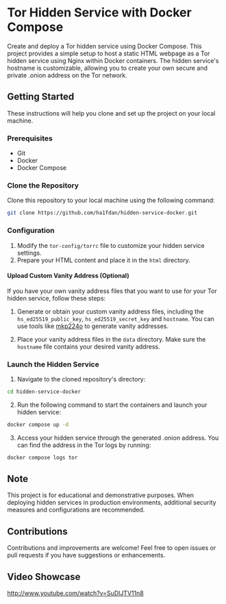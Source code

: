 # Tor Hidden Service with Docker Compose

Create and deploy a Tor hidden service using Docker Compose. This project provides a simple setup to host a static HTML webpage as a Tor hidden service using Nginx within Docker containers. The hidden service's hostname is customizable, allowing you to create your own secure and private .onion address on the Tor network.

## Getting Started

These instructions will help you clone and set up the project on your local machine.

### Prerequisites

- Git
- Docker
- Docker Compose

### Clone the Repository

Clone this repository to your local machine using the following command:

```bash
git clone https://github.com/ha1fdan/hidden-service-docker.git
```

### Configuration

1. Modify the `tor-config/torrc` file to customize your hidden service settings.
2. Prepare your HTML content and place it in the `html` directory.

#### Upload Custom Vanity Address (Optional)

If you have your own vanity address files that you want to use for your Tor hidden service, follow these steps:

1. Generate or obtain your custom vanity address files, including the `hs_ed25519_public_key`, `hs_ed25519_secret_key` and `hostname`. You can use tools like [mkp224o](https://github.com/cathugger/mkp224o) to generate vanity addresses.

2. Place your vanity address files in the `data` directory. Make sure the `hostname` file contains your desired vanity address.


### Launch the Hidden Service

1. Navigate to the cloned repository's directory:

```bash
cd hidden-service-docker
```

2. Run the following command to start the containers and launch your hidden service:

```bash
docker compose up -d
```

3. Access your hidden service through the generated .onion address. You can find the address in the Tor logs by running:

```bash
docker compose logs tor
```

## Note

This project is for educational and demonstrative purposes. When deploying hidden services in production environments, additional security measures and configurations are recommended.

## Contributions

Contributions and improvements are welcome! Feel free to open issues or pull requests if you have suggestions or enhancements.

## Video Showcase 
http://www.youtube.com/watch?v=SuDlJTV11n8
